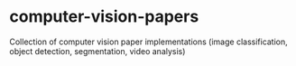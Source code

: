 # computer-vision-papers
Collection of computer vision paper implementations (image classification, object detection, segmentation, video analysis)
